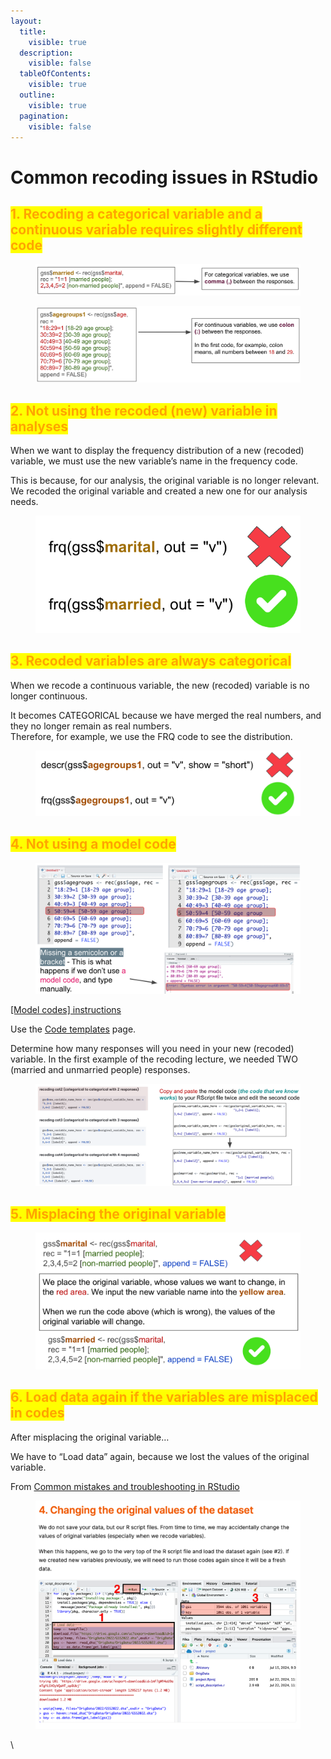 ```yaml
---
layout:
  title:
    visible: true
  description:
    visible: false
  tableOfContents:
    visible: true
  outline:
    visible: true
  pagination:
    visible: false
---
```


# Common recoding issues in RStudio

## <mark style="color:orange;">1. Recoding a categorical variable and a continuous variable requires slightly different code</mark>

<figure><img src="../../../.gitbook/assets/image (39).png" alt=""><figcaption></figcaption></figure>

<figure><img src="../../../.gitbook/assets/image (40).png" alt=""><figcaption></figcaption></figure>

## <mark style="color:orange;">2. Not using the recoded (new) variable in analyses</mark>

When we want to display the frequency distribution of a new (recoded) variable, we must use the new variable’s name in the frequency code.&#x20;

This is because, for our analysis, the original variable is no longer relevant. We recoded the original variable and created a new one for our analysis needs.

<figure><img src="../../../.gitbook/assets/image (41).png" alt=""><figcaption></figcaption></figure>

## <mark style="color:orange;">3. Recoded variables are always categorical</mark>

When we recode a continuous variable, the new (recoded) variable is no longer continuous.

It becomes CATEGORICAL because we have merged the real numbers, and they no longer remain as real numbers.\
Therefore, for example, we use the FRQ code to see the distribution.

<figure><img src="../../../.gitbook/assets/image (42).png" alt=""><figcaption></figcaption></figure>

## <mark style="color:orange;">4. Not using a model code</mark>

<figure><img src="../../../.gitbook/assets/image (43).png" alt=""><figcaption></figcaption></figure>

[\[Model codes\] instructions](https://ttezcan.gitbook.io/lectures/all-lectures-and-labs/r-lab/lab-resources/model-codes)

Use the [Code templates](https://ttezcan.gitbook.io/lect/all-lectures-and-labs/r-lab/lab-resources/code-templates) page.

Determine how many responses will you need in your new (recoded) variable. In the first example of the recoding lecture, we needed TWO (married and unmarried people) responses.

<figure><img src="../../../.gitbook/assets/image (45).png" alt=""><figcaption></figcaption></figure>

## <mark style="color:orange;">5. Misplacing the original variable</mark>

<figure><img src="../../../.gitbook/assets/image (44).png" alt=""><figcaption></figcaption></figure>

## <mark style="color:orange;">6. Load data again if the variables are misplaced in codes</mark>

After misplacing the original variable…&#x20;

We have to “Load data” again, because we lost the values of the original variable.

From [Common mistakes and troubleshooting in RStudio](https://ttezcan.gitbook.io/lect/all-lectures-and-labs/r-lab/lab-resources/common-mistakes-and-troubleshooting-in-rstudio)

<figure><img src="../../../.gitbook/assets/image.png" alt=""><figcaption></figcaption></figure>

\

